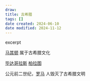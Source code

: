 ```yaml
---
draw:
title: 古希腊
tags: []
date created: 2024-06-10
date modified: 2024-11-12
---
```


excerpt

<!-- more -->

  [马其顿](马其顿.md) 属于古希腊文化

[毕达哥拉斯](毕达哥拉斯) [柏拉图](柏拉图.md)

公元前二世纪，[罗马](罗马.md) 人毁灭了古希腊文明
